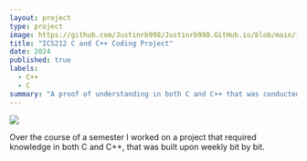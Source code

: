 ```yaml
---
layout: project
type: project
image: https://github.com/Justinrb998/Justinrb998.GitHub.io/blob/main/img/avqebe-1024x768.jpg
title: "ICS212 C and C++ Coding Project"
date: 2024
published: true
labels:
  - C++
  - C
summary: "A proof of understanding in both C and C++ that was conducted throughout the course of a semester."
---
```


<img class="img-fluid" src="[https://github.com/Justinrb998/Justinrb998.GitHub.io/blob/main/img/avqebe-1024x768.jpg]">

Over the course of a semester I worked on a project that required knowledge in both C and C++, that was built upon weekly bit by bit.
